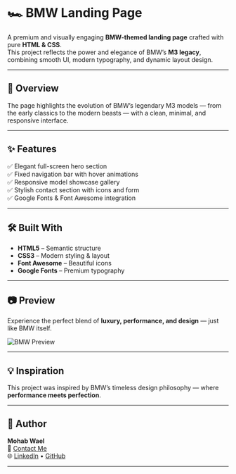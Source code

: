# 🏎️ BMW Landing Page  

A premium and visually engaging **BMW-themed landing page** crafted with pure **HTML & CSS**.  
This project reflects the power and elegance of BMW’s **M3 legacy**, combining smooth UI, modern typography, and dynamic layout design.

---

## 🚀 Overview  
The page highlights the evolution of BMW’s legendary M3 models — from the early classics to the modern beasts — with a clean, minimal, and responsive interface.

---

## ✨ Features  
✅ Elegant full-screen hero section  
✅ Fixed navigation bar with hover animations  
✅ Responsive model showcase gallery  
✅ Stylish contact section with icons and form  
✅ Google Fonts & Font Awesome integration  

---

## 🛠️ Built With  
- **HTML5** – Semantic structure  
- **CSS3** – Modern styling & layout  
- **Font Awesome** – Beautiful icons  
- **Google Fonts** – Premium typography  

---

## 📷 Preview  
Experience the perfect blend of **luxury, performance, and design** — just like BMW itself.  

![BMW Preview](BMW.jpg)

---

## 💡 Inspiration  
This project was inspired by BMW’s timeless design philosophy — where **performance meets perfection**.

---

## 🧠 Author  
**Mohab Wael**  
📩 [Contact Me](mailto:your-mohab01552362354@gmail.com)  
🌐 [LinkedIn](www.linkedin.com/in/mohab-wael) • [GitHub](https://github.com/Mohab-Wael)

---
